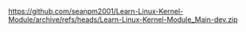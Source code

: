 https://github.com/seanpm2001/Learn-Linux-Kernel-Module/archive/refs/heads/Learn-Linux-Kernel-Module_Main-dev.zip
